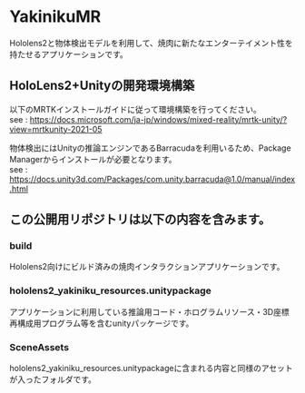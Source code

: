 # YakinikuMR
Hololens2と物体検出モデルを利用して、焼肉に新たなエンターテイメント性を持たせるアプリケーションです。

## HoloLens2+Unityの開発環境構築
以下のMRTKインストールガイドに従って環境構築を行ってください。  
see : https://docs.microsoft.com/ja-jp/windows/mixed-reality/mrtk-unity/?view=mrtkunity-2021-05

物体検出にはUnityの推論エンジンであるBarracudaを利用いるため、Package Managerからインストールが必要となります。  
see : https://docs.unity3d.com/Packages/com.unity.barracuda@1.0/manual/index.html

## この公開用リポジトリは以下の内容を含みます。
### build 
Hololens2向けにビルド済みの焼肉インタラクションアプリケーションです。

### hololens2_yakiniku_resources.unitypackage
アプリケーションに利用している推論用コード・ホログラムリソース・3D座標再構成用プログラム等を含むunityパッケージです。

### SceneAssets
hololens2_yakiniku_resources.unitypackageに含まれる内容と同様のアセットが入ったフォルダです。
